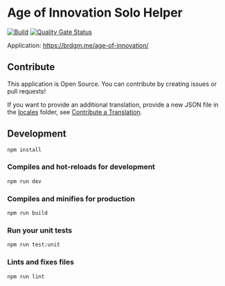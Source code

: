 # Age of Innovation Solo Helper

[![Build](https://github.com/brdgm/age-of-innovation-solo-helper/workflows/Build/badge.svg?branch=develop)](https://github.com/brdgm/age-of-innovation-solo-helper/actions?query=workflow%3ABuild+branch%3Adevelop)
[![Quality Gate Status](https://sonarcloud.io/api/project_badges/measure?project=brdgm_age-of-innovation-solo-helper&metric=alert_status)](https://sonarcloud.io/summary/new_code?id=brdgm_age-of-innovation-solo-helper)


Application: https://brdgm.me/age-of-innovation/


## Contribute

This application is Open Source. You can contribute by creating issues or pull requests!

If you want to provide an additional translation, provide a new JSON file in the [locales](https://github.com/brdgm/age-of-innovation-solo-helper/tree/develop/src/locales) folder, see [Contribute a Translation](https://github.com/brdgm/brdgm.github.io/wiki/Contribute-a-Translation).


## Development
```
npm install
```

### Compiles and hot-reloads for development
```
npm run dev
```

### Compiles and minifies for production
```
npm run build
```

### Run your unit tests
```
npm run test:unit
```

### Lints and fixes files
```
npm run lint
```
